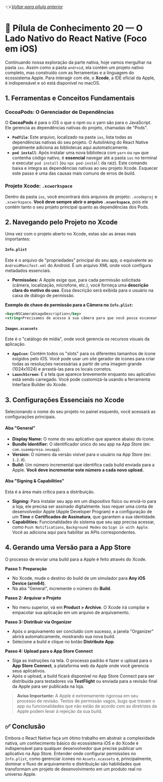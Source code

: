 ###### 👈 [Voltar para pílula anterior](https://github.com/ewerton5/reactJS-knowledge-nuggets/blob/main/content/019-native-android.md)

# 📘 Pílula de Conhecimento 20 — O Lado Nativo do React Native (Foco em iOS)

Continuando nossa exploração da parte nativa, hoje vamos mergulhar na pasta `ios`. Assim como a pasta `android`, ela contém um projeto nativo completo, mas construído com as ferramentas e a linguagem do ecossistema Apple. Para interagir com ele, o **Xcode**, a IDE oficial da Apple, é indispensável e só está disponível no macOS.

## 1\. Ferramentas e Conceitos Fundamentais

### CocoaPods: O Gerenciador de Dependências

O **CocoaPods** é para o iOS o que o npm ou o yarn são para o JavaScript. Ele gerencia as dependências nativas do projeto, chamadas de "Pods".

  * **`Podfile`**: Este arquivo, localizado na pasta `ios`, lista todas as dependências nativas do seu projeto. O Autolinking do React Native geralmente adiciona as bibliotecas aqui automaticamente.
  * **`pod install`**: Após instalar uma nova biblioteca com `yarn` ou `npm` que contenha código nativo, é **essencial** navegar até a pasta `ios` no terminal e executar `pod install` (ou `npx pod-install` da raiz). Este comando baixa e integra as dependências nativas ao seu projeto Xcode. Esquecer este passo é uma das causas mais comuns de erros de build.

### Projeto Xcode: `.xcworkspace`

Dentro da pasta `ios`, você encontrará dois arquivos de projeto: `.xcodeproj` e `.xcworkspace`. **Você deve sempre abrir o arquivo `.xcworkspace`**, pois ele contém tanto o seu projeto principal quanto as dependências dos Pods.

## 2\. Navegando pelo Projeto no Xcode

Uma vez com o projeto aberto no Xcode, estas são as áreas mais importantes:

#### `Info.plist`

Este é o arquivo de "propriedades" principal do seu app, o equivalente ao `AndroidManifest.xml` do Android. É um arquivo XML onde você configura metadados essenciais.

  * **Permissões:** A Apple exige que, para cada permissão solicitada (câmera, localização, microfone, etc.), você forneça uma **descrição clara do motivo do uso**. Essa descrição será exibida para o usuário na caixa de diálogo de permissão.

**Exemplo de chave de permissão para a Câmera no `Info.plist`:**

```xml
<key>NSCameraUsageDescription</key>
<string>Precisamos de acesso à sua câmera para que você possa escanear códigos de barras e adicionar fotos aos seus relatórios.</string>
```

#### `Images.xcassets`

Este é o "catálogo de mídia", onde você gerencia os recursos visuais da aplicação.

  * **`AppIcon`**: Contém todos os "slots" para os diferentes tamanhos de ícone exigidos pelo iOS. Você pode usar um site gerador de ícones para criar todas as resoluções necessárias a partir de uma imagem grande (1024x1024) e arrastá-las para os locais corretos.
  * **`LaunchScreen`**: É a tela que aparece brevemente enquanto seu aplicativo está sendo carregado. Você pode customizá-la usando a ferramenta Interface Builder do Xcode.

## 3\. Configurações Essenciais no Xcode

Selecionando o nome do seu projeto no painel esquerdo, você acessará as configurações principais.

#### Aba "General"

  * **Display Name:** O nome do seu aplicativo que aparece abaixo do ícone.
  * **Bundle Identifier:** O identificador único do seu app na App Store (ex: `com.suaempresa.seuapp`).
  * **Version:** O número da versão visível para o usuário na App Store (ex: `1.2.0`).
  * **Build:** Um número incremental que identifica cada build enviada para a Apple. **Você deve incrementar este número a cada novo upload.**

#### Aba "Signing & Capabilities"

Esta é a área mais crítica para a distribuição.

  * **Signing:** Para instalar seu app em um dispositivo físico ou enviá-lo para a loja, ele precisa ser assinado digitalmente. Isso requer uma conta de desenvolvedor Apple (Apple Developer Program) e a configuração de um **Time** e **Certificados de Assinatura**, que garantem a sua identidade.
  * **Capabilities:** Funcionalidades do sistema que seu app precisa acessar, como `Push Notifications`, `Background Modes` ou `Sign in with Apple`. Você as adiciona aqui para habilitar as APIs correspondentes.

## 4\. Gerando uma Versão para a App Store

O processo de enviar uma build para a Apple é feito através do Xcode.

**Passo 1: Preparação**

  * No Xcode, mude o destino do build de um simulador para **Any iOS Device (arm64)**.
  * Na aba "General", incremente o número do **Build**.

**Passo 2: Arquivar o Projeto**

  * No menu superior, vá em **Product \> Archive**. O Xcode irá compilar e empacotar sua aplicação em um arquivo de arquivamento.

**Passo 3: Distribuir via Organizer**

  * Após o arquivamento ser concluído com sucesso, a janela "Organizer" abrirá automaticamente, mostrando sua nova build.
  * Selecione a build e clique no botão **Distribute App**.

**Passo 4: Upload para o App Store Connect**

  * Siga as instruções na tela. O processo padrão é fazer o upload para o **App Store Connect**, a plataforma web da Apple onde você gerencia seus aplicativos.
  * Após o upload, a build ficará disponível no App Store Connect para ser distribuída para testadores via **TestFlight** ou enviada para a revisão final da Apple para ser publicada na loja.

> **Aviso Importante:** A Apple é extremamente rigorosa em seu processo de revisão. Textos de permissão vagos, bugs que travam o app ou funcionalidades que não estão de acordo com as diretrizes da Apple podem levar à rejeição da sua build.

## ✅ Conclusão

Embora o React Native faça um ótimo trabalho em abstrair a complexidade nativa, um conhecimento básico do ecossistema iOS e do Xcode é indispensável para qualquer desenvolvedor que precise publicar um aplicativo na App Store. Entender onde configurar permissões no `Info.plist`, como gerenciar ícones no `Assets.xcassets` e, principalmente, dominar o fluxo de arquivamento e distribuição são habilidades que transformam um projeto de desenvolvimento em um produto real no universo Apple.
